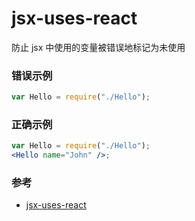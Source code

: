 # jsx-uses-react

防止 jsx 中使用的变量被错误地标记为未使用

### 错误示例

```jsx
var Hello = require("./Hello");
```

### 正确示例

```jsx
var Hello = require("./Hello");
<Hello name="John" />;
```

### 参考

- [jsx-uses-react](https://github.com/jsx-eslint/eslint-plugin-react/blob/c42b624d0fb9ad647583a775ab9751091eec066f/docs/rules/jsx-uses-react)
